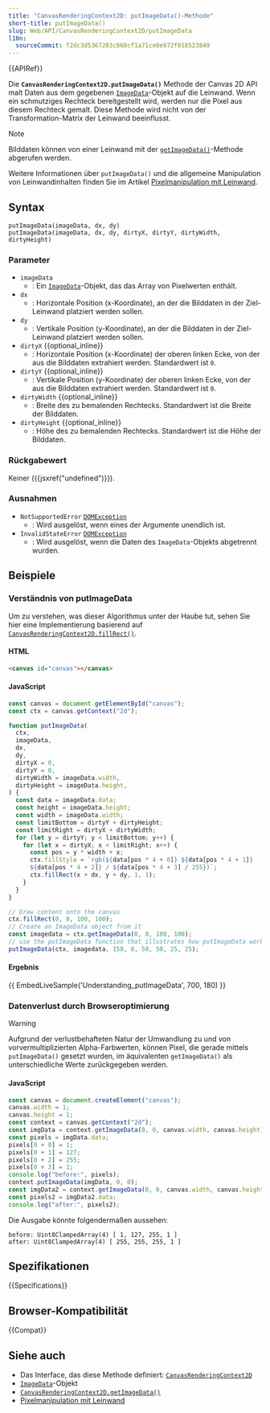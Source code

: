 ```yaml
---
title: "CanvasRenderingContext2D: putImageData()-Methode"
short-title: putImageData()
slug: Web/API/CanvasRenderingContext2D/putImageData
l10n:
  sourceCommit: f2dc3d5367203c860cf1a71ce0e972f018523849
---
```


{{APIRef}}

Die **`CanvasRenderingContext2D.putImageData()`** Methode der Canvas 2D API malt Daten aus dem gegebenen [`ImageData`](/de/docs/Web/API/ImageData)-Objekt auf die Leinwand. Wenn ein schmutziges Rechteck bereitgestellt wird, werden nur die Pixel aus diesem Rechteck gemalt. Diese Methode wird nicht von der Transformation-Matrix der Leinwand beeinflusst.

> [!NOTE]
> Bilddaten können von einer Leinwand mit der [`getImageData()`](/de/docs/Web/API/CanvasRenderingContext2D/getImageData)-Methode abgerufen werden.

Weitere Informationen über `putImageData()` und die allgemeine Manipulation von Leinwandinhalten finden Sie im Artikel [Pixelmanipulation mit Leinwand](/de/docs/Web/API/Canvas_API/Tutorial/Pixel_manipulation_with_canvas).

## Syntax

```js-nolint
putImageData(imageData, dx, dy)
putImageData(imageData, dx, dy, dirtyX, dirtyY, dirtyWidth, dirtyHeight)
```

### Parameter

- `imageData`
  - : Ein [`ImageData`](/de/docs/Web/API/ImageData)-Objekt, das das Array von Pixelwerten enthält.
- `dx`
  - : Horizontale Position (x-Koordinate), an der die Bilddaten in der Ziel-Leinwand platziert werden sollen.
- `dy`
  - : Vertikale Position (y-Koordinate), an der die Bilddaten in der Ziel-Leinwand platziert werden sollen.
- `dirtyX` {{optional_inline}}
  - : Horizontale Position (x-Koordinate) der oberen linken Ecke, von der aus die Bilddaten extrahiert werden. Standardwert ist `0`.
- `dirtyY` {{optional_inline}}
  - : Vertikale Position (y-Koordinate) der oberen linken Ecke, von der aus die Bilddaten extrahiert werden. Standardwert ist `0`.
- `dirtyWidth` {{optional_inline}}
  - : Breite des zu bemalenden Rechtecks. Standardwert ist die Breite der Bilddaten.
- `dirtyHeight` {{optional_inline}}
  - : Höhe des zu bemalenden Rechtecks. Standardwert ist die Höhe der Bilddaten.

### Rückgabewert

Keiner ({{jsxref("undefined")}}).

### Ausnahmen

- `NotSupportedError` [`DOMException`](/de/docs/Web/API/DOMException)
  - : Wird ausgelöst, wenn eines der Argumente unendlich ist.
- `InvalidStateError` [`DOMException`](/de/docs/Web/API/DOMException)
  - : Wird ausgelöst, wenn die Daten des `ImageData`-Objekts abgetrennt wurden.

## Beispiele

### Verständnis von putImageData

Um zu verstehen, was dieser Algorithmus unter der Haube tut, sehen Sie hier eine Implementierung basierend auf [`CanvasRenderingContext2D.fillRect()`](/de/docs/Web/API/CanvasRenderingContext2D/fillRect).

#### HTML

```html
<canvas id="canvas"></canvas>
```

#### JavaScript

```js
const canvas = document.getElementById("canvas");
const ctx = canvas.getContext("2d");

function putImageData(
  ctx,
  imageData,
  dx,
  dy,
  dirtyX = 0,
  dirtyY = 0,
  dirtyWidth = imageData.width,
  dirtyHeight = imageData.height,
) {
  const data = imageData.data;
  const height = imageData.height;
  const width = imageData.width;
  const limitBottom = dirtyY + dirtyHeight;
  const limitRight = dirtyX + dirtyWidth;
  for (let y = dirtyY; y < limitBottom; y++) {
    for (let x = dirtyX; x < limitRight; x++) {
      const pos = y * width + x;
      ctx.fillStyle = `rgb(${data[pos * 4 + 0]} ${data[pos * 4 + 1]}
      ${data[pos * 4 + 2]} / ${data[pos * 4 + 3] / 255})`;
      ctx.fillRect(x + dx, y + dy, 1, 1);
    }
  }
}

// Draw content onto the canvas
ctx.fillRect(0, 0, 100, 100);
// Create an ImageData object from it
const imagedata = ctx.getImageData(0, 0, 100, 100);
// use the putImageData function that illustrates how putImageData works
putImageData(ctx, imagedata, 150, 0, 50, 50, 25, 25);
```

#### Ergebnis

{{ EmbedLiveSample('Understanding_putImageData', 700, 180) }}

### Datenverlust durch Browseroptimierung

> [!WARNING]
> Aufgrund der verlustbehafteten Natur der Umwandlung zu und von vorvermultiplizierten Alpha-Farbwerten, können Pixel, die gerade mittels `putImageData()` gesetzt wurden, im äquivalenten `getImageData()` als unterschiedliche Werte zurückgegeben werden.

#### JavaScript

```js
const canvas = document.createElement("canvas");
canvas.width = 1;
canvas.height = 1;
const context = canvas.getContext("2d");
const imgData = context.getImageData(0, 0, canvas.width, canvas.height);
const pixels = imgData.data;
pixels[0 + 0] = 1;
pixels[0 + 1] = 127;
pixels[0 + 2] = 255;
pixels[0 + 3] = 1;
console.log("before:", pixels);
context.putImageData(imgData, 0, 0);
const imgData2 = context.getImageData(0, 0, canvas.width, canvas.height);
const pixels2 = imgData2.data;
console.log("after:", pixels2);
```

Die Ausgabe könnte folgendermaßen aussehen:

```plain
before: Uint8ClampedArray(4) [ 1, 127, 255, 1 ]
after: Uint8ClampedArray(4) [ 255, 255, 255, 1 ]
```

## Spezifikationen

{{Specifications}}

## Browser-Kompatibilität

{{Compat}}

## Siehe auch

- Das Interface, das diese Methode definiert: [`CanvasRenderingContext2D`](/de/docs/Web/API/CanvasRenderingContext2D)
- [`ImageData`](/de/docs/Web/API/ImageData)-Objekt
- [`CanvasRenderingContext2D.getImageData()`](/de/docs/Web/API/CanvasRenderingContext2D/getImageData)
- [Pixelmanipulation mit Leinwand](/de/docs/Web/API/Canvas_API/Tutorial/Pixel_manipulation_with_canvas)
